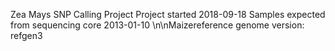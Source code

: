 Zea Mays SNP Calling Project
Project started 2018-09-18
Samples expected from sequencing core 2013-01-10
\n\nMaizereference genome version: refgen3
